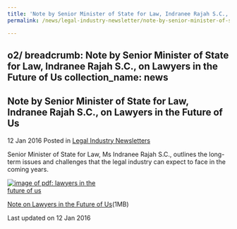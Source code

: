 ```yaml
---
title: 'Note by Senior Minister of State for Law, Indranee Rajah S.C., on Lawyers in the Future of Us'
permalink: /news/legal-industry-newsletter/note-by-senior-minister-of-state-for-law--indranee-rajah-s-c/

---
```

o2/
breadcrumb: Note by Senior Minister of State for Law, Indranee Rajah S.C., on Lawyers in the Future of Us
collection_name: news
---

<style>
  .image {width: 200px;}
  .image img {max-width: 100%;}
</style>

Note by Senior Minister of State for Law, Indranee Rajah S.C., on Lawyers in the Future of Us
---

12 Jan 2016 Posted in [Legal Industry Newsletters](/news/legal-industry-newsletters/)

Senior Minister of State for Law, Ms Indranee Rajah S.C., outlines the long-term issues and challenges that the legal industry can expect to face in the coming years.

<div class="image">
  <a href="/files/NoteonLawyersintheFutureofUs.pdf"><img src="/images/1452595386576.jpg" alt="image of pdf: lawyers in the future of us"></a>
</div>

<a href="/files/NoteonLawyersintheFutureofUs.pdf">Note on Lawyers in the Future of Us</a>(1MB)

<p class="right-side-updated">Last updated on 12 Jan 2016</p>
